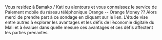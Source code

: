
Vous residez à Bamako / Kati ou alentours et vous connaissez le service de Paiement mobile du réseau téléphonique Orange -- Orange Money ??
Alors merci de prendre part à ce sondage en cliquant sur le lien. L'étude vise entre autres à explorer les avantages
et les défis de l’économie digitale du Mali et à évaluer dans quelle mesure ces avantages et ces défis affectent les parties prenantes.
